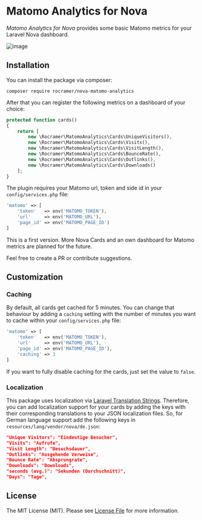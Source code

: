 # Matomo Analytics for Nova

*Matomo Analytics for Nova* provides some basic Matomo metrics for your Laravel Nova dashboard.

![image](https://www.robincramer.de/wp-content/uploads/2018/11/matomo-nova.png)


## Installation

You can install the package via composer:

```
composer require rocramer/nova-matomo-analytics
```

After that you can register the following metrics on a dashboard of your choice:

```php
protected function cards()
{
    return [
        new \Rocramer\MatomoAnalytics\Cards\UniqueVisitors(),
        new \Rocramer\MatomoAnalytics\Cards\Visits(),
        new \Rocramer\MatomoAnalytics\Cards\VisitLength(),
        new \Rocramer\MatomoAnalytics\Cards\BounceRate(),
        new \Rocramer\MatomoAnalytics\Cards\Outlinks(),
        new \Rocramer\MatomoAnalytics\Cards\Downloads()
    ];
}
```

The plugin requires your Matomo url, token and side id in your `config/services.php` file:

```php
'matomo' => [
    'token'   => env('MATOMO_TOKEN'),
    'url'     => env('MATOMO_URL'),
    'page_id' => env('MATOMO_PAGE_ID')
]
```

This is a first version. More Nova Cards and an own dashboard for Matomo metrics are planned for the future.

Feel free to create a PR or contribute suggestions.

## Customization

### Caching

By default, all cards get cached for 5 minutes. You can change that behaviour by adding a `caching` setting with the number of minutes you want to cache within your `config/services.php` file: 

```php
'matomo' => [
    'token'   => env('MATOMO_TOKEN'),
    'url'     => env('MATOMO_URL'),
    'page_id' => env('MATOMO_PAGE_ID'),
    'caching' => 3
]
```

If you want to fully disable caching for the cards, just set the value to `false`.

### Localization

This package uses localization via [Laravel Translation Strings](https://laravel.com/docs/5.7/localization#retrieving-translation-strings). Therefore, you can add localization support for your cards by adding the keys with their corresponding translations to your JSON localization files. So, for German language support add the following keys in `resources/lang/vendor/nova/de.json`:
```json
"Unique Visitors": "Eindeutige Besucher",
"Visits": "Aufrufe",
"Visit Length": "Besuchsdauer",
"Outlinks": "Ausgehende Verweise",
"Bounce Rate": "Absprungrate",
"Downloads": "Downloads",
"seconds (avg.)": "Sekunden (Durchschnitt)",
"Days": "Tage",
```

## License

The MIT License (MIT). Please see [License File](LICENSE.md) for more information.
